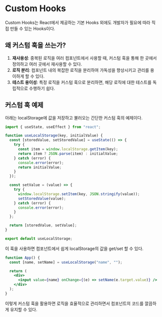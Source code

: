 # Custom Hooks

Custom Hooks는 React에서 제공하는 기본 Hooks 외에도 개발자가 필요에 따라 직접 만들 수 있는 Hooks이다.

## 왜 커스텀 훅을 쓰는가?

1. **재사용성**: 중복된 로직을 여러 컴포넌트에서 사용할 때, 커스텀 훅을 통해 한 곳에서 정의하고 여러 곳에서 재사용할 수 있다.
2. **로직 분리**: 컴포넌트 내의 복잡한 로직을 분리하여 가독성을 향상시키고 관리를 용이하게 할 수 있다.
3. **테스트 용이성**: 특정 로직을 커스텀 훅으로 분리하면, 해당 로직에 대한 테스트를 독립적으로 수행하기 쉽다.

## 커스텀 훅 예제

아래는 localStorage에 값을 저장하고 불러오는 간단한 커스텀 훅의 예제이다.

```jsx
import { useState, useEffect } from "react";

function useLocalStorage(key, initialValue) {
  const [storedValue, setStoredValue] = useState(() => {
    try {
      const item = window.localStorage.getItem(key);
      return item ? JSON.parse(item) : initialValue;
    } catch (error) {
      console.error(error);
      return initialValue;
    }
  });

  const setValue = (value) => {
    try {
      window.localStorage.setItem(key, JSON.stringify(value));
      setStoredValue(value);
    } catch (error) {
      console.error(error);
    }
  };

  return [storedValue, setValue];
}

export default useLocalStorage;
```

이 훅을 사용하면 컴포넌트에서 쉽게 localStorage의 값을 get/set 할 수 있다.

```jsx
function App() {
  const [name, setName] = useLocalStorage("name", "");

  return (
    <div>
      <input value={name} onChange={(e) => setName(e.target.value)} />
    </div>
  );
}
```

이렇게 커스텀 훅을 활용하면 로직을 효율적으로 관리하면서 컴포넌트의 코드를 깔끔하게 유지할 수 있다.
